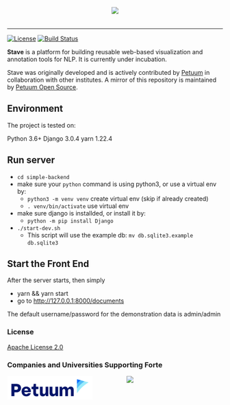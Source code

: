 <div align="center">
   <img src="https://raw.githubusercontent.com/asyml/stave/master/public/logo-light-full-300.png"><br><br>
</div>

-----------------

[![License](https://img.shields.io/badge/license-Apache%202.0-blue.svg)](https://github.com/asyml/stave/blob/master/LICENSE)
[![Build Status](https://travis-ci.org/asyml/stave.svg?branch=master)](https://travis-ci.org/asyml/stave)


**Stave** is a platform for building reusable web-based  visualization and annotation tools for NLP. It is currently under incubation. 

Stave was originally developed and is actively contributed by [Petuum](https://petuum.com/) in collaboration with other institutes. A mirror of this repository is maintained by [Petuum Open Source](https://github.com/petuum).

## Environment
The project is tested on:

Python 3.6+
Django 3.0.4
yarn 1.22.4

## Run server
- `cd simple-backend`
- make sure your `python` command is using python3, or use a virtual env by:
  - `python3 -m venv venv` create virtual env (skip if already created)
  - `. venv/bin/activate` use virtual env
- make sure django is installded, or install it by:
  - `python -m pip install Django`
- `./start-dev.sh`
  - This script will use the example db: `mv db.sqlite3.example db.sqlite3`


## Start the Front End
After the server starts, then simply 
- yarn && yarn start
- go to http://127.0.0.1:8000/documents

The default username/password for the demonstration data is admin/admin

### License

[Apache License 2.0](./LICENSE)

### Companies and Universities Supporting Forte
<p float="left">
   <img src="./docs/_static/img/Petuum.png" width="200" align="top">
   &nbsp;&nbsp;&nbsp;&nbsp;&nbsp;&nbsp;&nbsp;&nbsp;&nbsp;&nbsp;&nbsp;&nbsp;&nbsp;&nbsp;&nbsp;&nbsp;&nbsp;&nbsp;
   <img src="https://asyml.io/assets/institutions/cmu.png", width="200" align="top">
</p>


